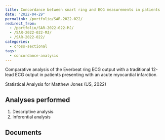 ```yaml
---
title: Concordance between smart ring and ECG measurements in patients presenting with an acute myocardial infarction'
date: "2022-04-29"
permalink: /portfolio/SAR-2022-022/
redirect_from:
  - /portfolio/SAR-2022-022-MJ/
  - /SAR-2022-022-MJ/
  - /SAR-2022-022/
categories:
  - cross-sectional
tags:
  - concordance-analysis
---
```


Comparative analysis of the Everbeat ring ECG output with a traditional 12-lead ECG output in patients presenting with an acute myocardial infarction.

Statistical Analysis for Matthew Jones (US, 2022)
<!-- Technical Report for Matthew Jones (US, 2022) -->

## Analyses performed

1. Descriptive analysis
1. Inferential analysis

## Documents

<!-- The client has requested that this analysis be kept confidential until a future date, determined by the client. -->
<!-- All documents from this consultation are therefore not published online and only the title and year of the analysis will be included in the consultant's Portfolio. -->
<!-- After the agreed date is reached, the documents will be released. -->

<!-- The client has requested that this analysis be kept confidential. -->
<!-- All documents from this consultation are therefore not published online and only the title and year of the analysis will be included in the consultant's Portfolio. -->

<!-- ### Analytical Plan (SAP) -->

<!-- - [PDF][sap] -->

<!-- ### Statistical Analysis Report (SAR) -->

<!-- - [PDF][sar] -->

<!-- ## Associated analyses -->

<!-- This analysis is part of a larger project and is supported by other analyses, linked below. -->

<!-- **[assoc_title]** -->

<!-- <[assoc_link]> -->

<!-- --- -->

[sap]: /files/SAP-2022-022-MJ-v01.pdf
[sar]: /files/SAR-2022-022-MJ-v01.pdf
